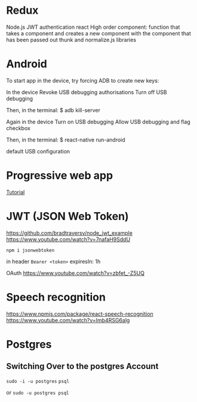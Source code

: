 # Redux

Node.js JWT authentication react
High order component: function that takes a component and creates a new component with the component that has been passed out
thunk and normalize.js libraries


# Android

To start app in the device, try forcing ADB to create new keys:

In the device
Revoke USB debugging authorisations
Turn off USB debugging

Then, in the terminal:
$ adb kill-server

Again in the device
Turn on USB debugging
Allow USB debugging and flag checkbox

Then, in the terminal:
$ react-native run-android

default USB configuration

# Progressive web app

[Tutorial](https://blog.bitsrc.io/how-to-build-a-react-progressive-web-application-pwa-b5b897df2f0a)

# JWT (JSON Web Token)

https://github.com/bradtraversy/node_jwt_example
https://www.youtube.com/watch?v=7nafaH9SddU

```
npm i jsonwebtoken
```
in header `Bearer <token>`
expiresIn: 1h

OAuth
https://www.youtube.com/watch?v=zbfet_-Z5UQ


# Speech recognition

https://www.npmjs.com/package/react-speech-recognition
https://www.youtube.com/watch?v=Imb4RSG6alg

# Postgres

## Switching Over to the postgres Account
`sudo -i -u postgres`
`psql`

or `sudo -u postgres psql`
